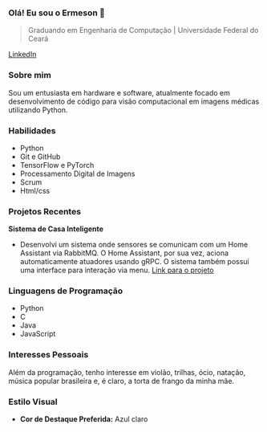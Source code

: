 ### Olá! Eu sou o Ermeson 👋

<!--
**ermeson-alves/ermeson-alves** is a ✨ _special_ ✨ repository because its `README.md` (this file) appears on your GitHub profile.

Here are some ideas to get you started:

- 🔭 I’m currently working on ...
- 🌱 I’m currently learning ...
- 👯 I’m looking to collaborate on ...
- 🤔 I’m looking for help with ...
- 💬 Ask me about ...
- 📫 How to reach me: ...
- 😄 Pronouns: ...
- ⚡ Fun fact: ...
-->

> Graduando em Engenharia de Computação | Universidade Federal do Ceará

[LinkedIn](https://www.linkedin.com/in/ermesonalves/)

### Sobre mim

Sou um entusiasta em hardware e software, atualmente focado em desenvolvimento de código para visão computacional em imagens médicas utilizando Python.

### Habilidades

- Python
- Git e GitHub
- TensorFlow e PyTorch
- Processamento Digital de Imagens
- Scrum
- Html/css

### Projetos Recentes

**Sistema de Casa Inteligente**
- Desenvolvi um sistema onde sensores se comunicam com um Home Assistant via RabbitMQ. O Home Assistant, por sua vez, aciona automaticamente atuadores usando gRPC. O sistema também possui uma interface para interação via menu. [Link para o projeto](https://github.com/ermeson-alves/T2-SistemasDistribuidos)

### Linguagens de Programação

- Python
- C
- Java
- JavaScript

### Interesses Pessoais

Além da programação, tenho interesse em violão, trilhas, ócio, natação, música popular brasileira e, é claro, a torta de frango da minha mãe.

### Estilo Visual

- **Cor de Destaque Preferida:** Azul claro
